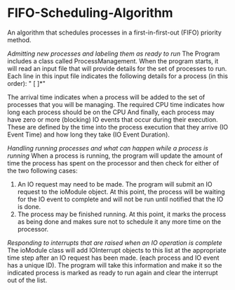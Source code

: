 # FIFO-Scheduling-Algorithm
An algorithm that schedules processes in a first-in-first-out (FIFO) priority method. 

*Admitting new processes and labeling them as ready to run*
The Program includes a class called ProcessManagement. When the program starts, it will read an input file that will provide details for the set of processes to run.
Each line in this input file indicates the following details for a process (in this order):
"<Arrival Time> <Required CPU Time> [<IO Event time> <IO Event Duration>]*"

The arrival time indicates when a process will be added to the set of processes that you will be managing.
The required CPU time indicates how long each process should be on the CPU
And finally, each process may have zero or more (blocking) IO events that occur during their execution. These are defined by the time into the process execution that
they arrive (IO Event Time) and how long they take (IO Event Duration).

*Handling running processes and what can happen while a process is running*
When a process is running, the program will update the amount of time the process has spent on the processor and then check for either of the two following cases:
1. An IO request may need to be made. The program will submit an IO request to the ioModule object.
At this point, the process will be waiting for the IO event to complete and will not be run until notified that the IO is done.
2. The process may be finished running. At this point, it marks the process as being done and makes sure not to schedule it any more time on the processor.

*Responding to interrupts that are raised when an IO operation is complete*
The ioModule class will add IOInterrupt objects to this list at the appropriate time step after an IO request has been made.
(each process and IO event has a unique ID).
The program will take this information and make it so the indicated process is marked as ready to run again and clear the interrupt out of the list.
